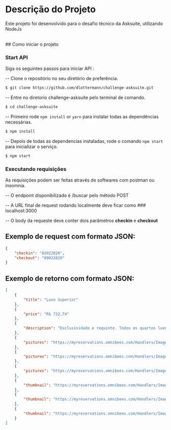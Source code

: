 
# Descrição do Projeto

Este projeto foi desenvolvido para o desafio técnico da Asksuite, utilizando NodeJs

<br />
## Como iniciar o projeto

### Start API 

Siga os seguintes passos para iniciar API :<br />

-- Clone o repositório no seu diretório de preferência. <br />

```sh
$ git clone https://github.com/dlottermann/challenge-asksuite.git
```

-- Entre no diretorio challenge-asksuite pelo terminal de comando. <br />

```sh
$ cd challenge-asksuite
```

-- Primeiro rode `npm install` or `yarn` para instalar todas as dependências necessárias. <br />

```sh
$ npm install
```

-- Depois de todas as dependencias instaladas, rode o comando `npm start` para inicializar o serviço.

```sh
$ npm start
```


### Executando requisições
As requisições podem ser feitas através de softwares com postman ou insomnia. <br />

-- O endpoint disponibilizado é /buscar pelo método POST

-- A URL final de request rodando localmente deve ficar como ### localhost:3000

-- O body da requeste deve conter dois parâmetros **checkin** e **checkout**


Exemplo de request com formato JSON:
----

```json
{
    "checkin": "02022020",
    "checkout": "09022020"
}
```

Exemplo de retorno com formato JSON:
----

```json
[
    {
        "title": "Luxo Superior"
    },
    {
        "price": "R$ 732,74"
    },
    {
        "description": "Exclusividade e requinte. Todos os quartos luxo superior contam com Ar climatizado, TV LCD 32”, SKY, frigobar, telefone, cofre e secador ... "
    },
    {
        "pictures": "https://myreservations.omnibees.com/Handlers/ImageLoader.ashx?imageID=152623.jpg"
    },
    {
        "pictures": "https://myreservations.omnibees.com/Handlers/ImageLoader.ashx?imageID=152624.jpg"
    },
    {
        "pictures": "https://myreservations.omnibees.com/Handlers/ImageLoader.ashx?imageID=152625.jpg"
    },
    {
        "thumbnail": "https://myreservations.omnibees.com/Handlers/ImageLoader.ashx?sz=250x166&imageID=152623.jpg"
    },
    {
        "thumbnail": "https://myreservations.omnibees.com/Handlers/ImageLoader.ashx?sz=250x166&imageID=152624.jpg"
    },
    {
        "thumbnail": "https://myreservations.omnibees.com/Handlers/ImageLoader.ashx?sz=250x166&imageID=152625.jpg"
    }
]
```

